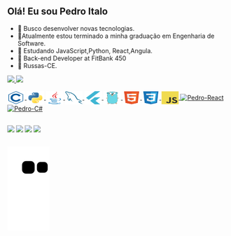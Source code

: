 ## Olá! Eu sou Pedro Italo





- 🎯 Busco desenvolver novas tecnologias. 
- 🔭Atualmente estou terminado a minha graduação em Engenharia de Software.
- 🌱 Estudando JavaScript,Python, React,Angula.
- 💼 Back-end Developer at FitBank 450
- 🏡 Russas-CE.

 <div>
  <a href="https://github.com/pedroita">
  <img height="160em" src="https://github-readme-stats.vercel.app/api?username=pedroita&show_icons=true&theme=radical&include_all_commits=true&count_private=true"/>
  <img height="160em" src="https://github-readme-stats.vercel.app/api/top-langs/?username=pedroita&layout=compact&langs_count=7&theme=radical"/>
</div>
  <div style="display: inline_block"><br>
   <img align="center" alt="Pedro-C" height="30" width="40" src="https://raw.githubusercontent.com/devicons/devicon/master/icons/c/c-line.svg">
   <img align="center" alt="Pedro-Python" height="30" width="40" src="https://raw.githubusercontent.com/devicons/devicon/master/icons/python/python-original.svg">
   <img align="center" alt="Pedro-Java" height="30" width="40" src="https://raw.githubusercontent.com/devicons/devicon/master/icons/java/java-original.svg">
   <img align="center" alt="Pedro-sql" height="30" width="40" src="https://raw.githubusercontent.com/devicons/devicon/master/icons/mysql/mysql-original.svg">
   <img align="center" alt="Pedro-flutter" height="30" width="40" src="https://raw.githubusercontent.com/devicons/devicon/master/icons/flutter/flutter-plain.svg">
   <img align="center" alt="Pedro-GO" height="30" width="40" src="https://raw.githubusercontent.com/devicons/devicon/master/icons/go/go-original.svg"> 
   <img align="center" alt="Pedro-HTML" height="30" width="40" src="https://raw.githubusercontent.com/devicons/devicon/master/icons/html5/html5-original.svg">
   <img align="center" alt="Pedro-CSS" height="30" width="40" src="https://raw.githubusercontent.com/devicons/devicon/master/icons/css3/css3-original.svg">
   <img align="center" alt="Pedro-Js" height="30" width="40" src="https://raw.githubusercontent.com/devicons/devicon/master/icons/javascript/javascript-original.svg">
   <img align="center" alt="Pedro-React" height="30" src="https://cdn.jsdelivr.net/gh/devicons/devicon/icons/react/react-original.svg" />
   <img align="center" alt="Pedro-C#" height="30" width="40" src="https://cdn.jsdelivr.net/gh/devicons/devicon/icons/csharp/csharp-original.svg" />
  
</div>

  
  ##
  
  <div> 
  
  <a href="https://www.instagram.com/italocampos22/" target="_blank"><img  src="https://img.shields.io/badge/-Instagram-%23E4405F?style=for-the-badge&logo=instagram&logoColor=white" target="_blank"></a>
 	<a href="https://twitter.com/PedroIt51212022" target="_blank"><img src="https://img.shields.io/badge/Twitter-1DA1F2?style=for-the-badge&logo=twitter&logoColor=white" target="_blank"></a>
  <a href = "mailto:pedroitalocampos@gmail.com"><img src="https://img.shields.io/badge/-Gmail-%23333?style=for-the-badge&logo=gmail&logoColor=white" target="_blank"></a>
  <a href="https://www.linkedin.com/in/pedroitalo/" target="_blank"  ><img src="https://img.shields.io/badge/-LinkedIn-%230077B5?style=for-the-               badge&logo=linkedin&logoColor=white" target="_blank "></a> 
  </div>
  
  ##
  
  ![Snake animation](https://github.com/pedroita/pedroita/blob/output/github-contribution-grid-snake.svg)
